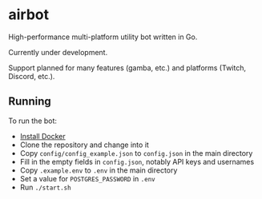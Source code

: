 # airbot

High-performance multi-platform utility bot written in Go.

Currently under development.

Support planned for many features (gamba, etc.) and platforms (Twitch, Discord, etc.).

## Running

To run the bot:

- [Install Docker](https://docs.docker.com/get-docker/)
- Clone the repository and change into it
- Copy `config/config_example.json` to `config.json` in the main directory
- Fill in the empty fields in `config.json`, notably API keys and usernames
- Copy `.example.env` to `.env` in the main directory
- Set a value for `POSTGRES_PASSWORD` in `.env`
- Run `./start.sh`
